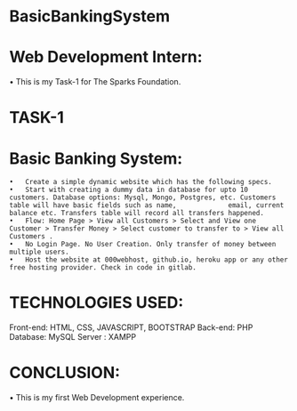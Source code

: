 # BasicBankingSystem
# Web Development Intern:
•	This is my Task-1 for The Sparks Foundation.
# TASK-1
# Basic Banking System:
    •	Create a simple dynamic website which has the following specs.
    •	Start with creating a dummy data in database for upto 10 customers. Database options: Mysql, Mongo, Postgres, etc. Customers table will have basic fields such as name,             email, current balance etc. Transfers table will record all transfers happened.
    •	Flow: Home Page > View all Customers > Select and View one Customer > Transfer Money > Select customer to transfer to > View all Customers .
    •	No Login Page. No User Creation. Only transfer of money between multiple users.
    •	Host the website at 000webhost, github.io, heroku app or any other free hosting provider. Check in code in gitlab.
# TECHNOLOGIES USED:
Front-end: HTML, CSS, JAVASCRIPT, BOOTSTRAP
Back-end: PHP
Database: MySQL
Server : XAMPP
# CONCLUSION:
•	This is my first Web Development experience.
